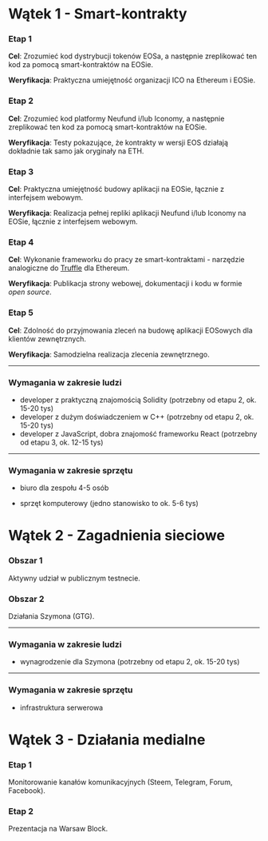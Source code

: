 # Wątek 1 - Smart-kontrakty

### Etap 1

**Cel**: Zrozumieć kod dystrybucji tokenów EOSa, a następnie zreplikować ten kod za pomocą smart-kontraktów na EOSie.

**Weryfikacja**: Praktyczna umiejętność organizacji ICO na Ethereum i EOSie.



### Etap 2

**Cel**: Zrozumieć kod platformy Neufund i/lub Iconomy, a następnie zreplikować ten kod za pomocą smart-kontraktów na EOSie.

**Weryfikacja**: Testy pokazujące, że kontrakty w wersji EOS działają dokładnie tak samo jak oryginały na ETH.



### Etap 3

**Cel**: Praktyczna umiejętność budowy aplikacji na EOSie, łącznie z interfejsem webowym.

**Weryfikacja**: Realizacja pełnej repliki aplikacji Neufund i/lub Iconomy na EOSie, łącznie z interfejsem webowym.



### Etap 4

**Cel**: Wykonanie frameworku do pracy ze smart-kontraktami - narzędzie analogiczne do [Truffle](http://truffleframework.com/) dla Ethereum.

**Weryfikacja**: Publikacja strony webowej, dokumentacji i kodu w formie *open source*. 



### Etap 5

**Cel**: Zdolność do przyjmowania zleceń na budowę aplikacji EOSowych dla klientów zewnętrznych.

**Weryfikacja**: Samodzielna realizacja zlecenia zewnętrznego. 



---

### Wymagania w zakresie ludzi

* developer z praktyczną znajomością Solidity (potrzebny od etapu 2, ok. 15-20 tys)
* developer z dużym doświadczeniem w C++ (potrzebny od etapu 2, ok. 15-20 tys)
* developer z JavaScript, dobra znajomość frameworku React (potrzebny od etapu 3, ok. 12-15 tys)

---

### Wymagania w zakresie sprzętu

* biuro dla zespołu 4-5 osób


* sprzęt komputerowy (jedno stanowisko to ok. 5-6 tys)



# Wątek 2 - Zagadnienia sieciowe

### Obszar 1

Aktywny udział w publicznym testnecie.

### Obszar 2

Działania Szymona (GTG).

---

### Wymagania w zakresie ludzi

- wynagrodzenie dla Szymona (potrzebny od etapu 2, ok. 15-20 tys)

------

### Wymagania w zakresie sprzętu

- infrastruktura serwerowa



# Wątek 3 - Działania medialne

### Etap 1

Monitorowanie kanałów komunikacyjnych (Steem, Telegram, Forum, Facebook).

### Etap 2

Prezentacja na Warsaw Block. 
